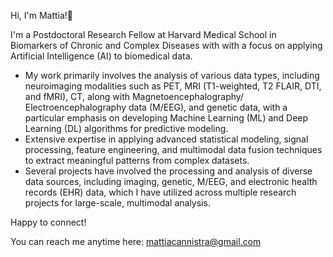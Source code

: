Hi, I'm Mattia!👋

I'm a Postdoctoral Research Fellow at Harvard Medical School in Biomarkers of Chronic and Complex Diseases with with a focus on applying Artificial Intelligence (AI) to biomedical data. 
- My work primarily involves the analysis of various data types, including neuroimaging modalities such as PET, MRI (T1-weighted, T2 FLAIR, DTI, and fMRI), CT, along with Magnetoencephalography/ Electroencephalography data (M/EEG), and genetic data, with a particular emphasis on developing Machine Learning (ML) and Deep Learning (DL) algorithms for predictive modeling. 
- Extensive expertise in applying advanced statistical modeling, signal processing, feature engineering, and multimodal data fusion techniques to extract meaningful patterns from complex datasets.
- Several projects have involved the processing and analysis of diverse data sources, including imaging, genetic, M/EEG, and electronic health records (EHR) data, which I have utilized across multiple research projects for large-scale, multimodal analysis.

Happy to connect!

You can reach me anytime here: mattiacannistra@gmail.com



